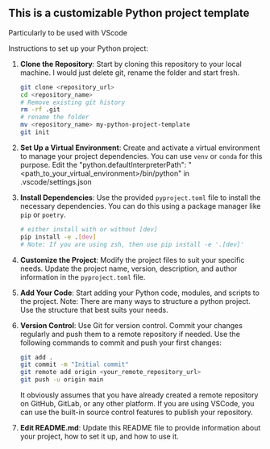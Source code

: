 ## This is a customizable Python project template 
Particularly to be used with VScode

Instructions to set up your Python project:
1. **Clone the Repository**: Start by cloning this repository to your local machine. I would just delete git, rename the folder and start fresh.
    ```bash
    git clone <repository_url>
    cd <repository_name>
    # Remove existing git history
    rm -rf .git
    # rename the folder
    mv <repository_name> my-python-project-template
    git init
    ```

2. **Set Up a Virtual Environment**: Create and activate a virtual environment to manage your
    project dependencies. You can use `venv` or `conda` for this purpose.
    Edit the "python.defaultInterpreterPath": "<path_to_your_virtual_environment>/bin/python" in .vscode/settings.json

3. **Install Dependencies**: Use the provided `pyproject.toml` file to install the necessary
    dependencies. You can do this using a package manager like `pip` or `poetry`.
    ```bash
    # either install with or without [dev]
    pip install -e .[dev]
    # Note: If you are using zsh, then use pip install -e '.[dev]'
    ```
4. **Customize the Project**: Modify the project files to suit your specific needs. Update the
    project name, version, description, and author information in the `pyproject.toml` file.

5. **Add Your Code**: Start adding your Python code, modules, and scripts to the project.
    Note: There are many ways to structure a python project. Use the structure that best suits your needs.

6. **Version Control**: Use Git for version control. Commit your changes regularly and push them to a remote
    repository if needed.
    Use the following commands to commit and push your first changes:
    ```bash   
    git add .
    git commit -m "Initial commit"
    git remote add origin <your_remote_repository_url>
    git push -u origin main
    ```
    It obviously assumes that you have already created a remote repository on GitHub, GitLab, or any other platform. 
    If you are using VSCode, you can use the built-in source control features to publish your repository.

7. **Edit README.md**: Update this README file to provide information about your project, how to set it up, and how to use it.  
